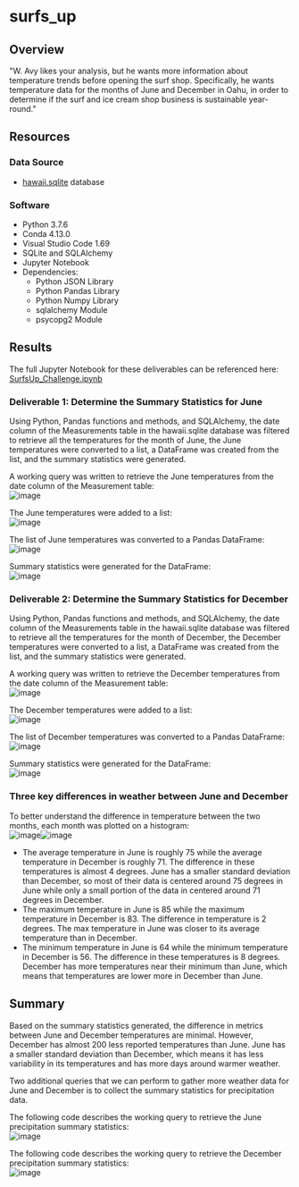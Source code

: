 # surfs_up

## Overview

"W. Avy likes your analysis, but he wants more information about temperature trends before opening the surf shop. Specifically, he wants temperature data for the months of June and December in Oahu, in order to determine if the surf and ice cream shop business is sustainable year-round."

## Resources
### Data Source 
- [hawaii.sqlite]() database

### Software
- Python 3.7.6
- Conda 4.13.0
- Visual Studio Code 1.69
- SQLite and SQLAlchemy
- Jupyter Notebook
- Dependencies:
  - Python JSON Library
  - Python Pandas Library
  - Python Numpy Library
  - sqlalchemy Module 
  - psycopg2 Module

## Results 
The full Jupyter Notebook for these deliverables can be referenced here: [SurfsUp_Challenge.ipynb]()

### Deliverable 1: Determine the Summary Statistics for June
Using Python, Pandas functions and methods, and SQLAlchemy, the date column of the Measurements table in the hawaii.sqlite database was filtered to retrieve all the temperatures for the month of June, the June temperatures were converted to a list, a DataFrame was created from the list, and the summary statistics were generated.

A working query was written to retrieve the June temperatures from the date column of the Measurement table:
<br /> ![image](https://user-images.githubusercontent.com/108038989/187010769-f6571ea5-9bb5-4612-b793-6e26986a47dc.png)

The June temperatures were added to a list: 
<br /> ![image](https://user-images.githubusercontent.com/108038989/187010778-9012fb8b-ace3-40c5-ad9c-3fecafe19bd7.png)

The list of June temperatures was converted to a Pandas DataFrame: 
<br /> ![image](https://user-images.githubusercontent.com/108038989/187010432-c486fd2d-2e54-44fa-b243-7d03987601cc.png)
 
Summary statistics were generated for the DataFrame: 
<br /> ![image](https://user-images.githubusercontent.com/108038989/187010464-4bfc3c80-48e9-4f36-87c9-dceaf343b928.png)

### Deliverable 2: Determine the Summary Statistics for December
Using Python, Pandas functions and methods, and SQLAlchemy, the date column of the Measurements table in the hawaii.sqlite database was filtered to retrieve all the temperatures for the month of December, the December temperatures were converted to a list, a DataFrame was created from the list, and the summary statistics were generated.

A working query was written to retrieve the December temperatures from the date column of the Measurement table: 
<br /> ![image](https://user-images.githubusercontent.com/108038989/187010929-d6956f7a-dfd3-4df6-96cf-cdcfb7902933.png)

The December temperatures were added to a list: 
<br /> ![image](https://user-images.githubusercontent.com/108038989/187010967-82d88eb4-7af8-4ff5-b6ca-09a8f0e36ad4.png)

The list of December temperatures was converted to a Pandas DataFrame: 
<br /> ![image](https://user-images.githubusercontent.com/108038989/187010980-db1c51cb-c412-40d8-aaeb-9cd4ece93e94.png)

Summary statistics were generated for the DataFrame:
<br /> ![image](https://user-images.githubusercontent.com/108038989/187010991-c38bae50-b2d3-48f8-95df-1706a34d7d34.png)

### Three key differences in weather between June and December
To better understand the difference in temperature between the two months, each month was plotted on a histogram:
<br /> ![image](https://user-images.githubusercontent.com/108038989/187011347-07cebeb5-4251-40d6-9c48-5c85e51e94e2.png)![image](https://user-images.githubusercontent.com/108038989/187011389-1351cb99-4a6e-4eca-93ff-51be04ed955f.png)

- The average temperature in June is roughly 75 while the average temperature in December is roughly 71. The difference in these temperatures is almost 4 degrees. June has a smaller standard deviation than December, so most of their data is centered around 75 degrees in June while only a small portion of the data in centered around 71 degrees in December. 
- The maximum temperature in June is 85 while the maximum temperature in December is 83. The difference in temperature is 2 degrees. The max temperature in June was closer to its average temperature than in December. 
- The minimum temperature in June is 64 while the minimum temperature in December is 56. The difference in these temperatures is 8 degrees. December has more temperatures near their minimum than June, which means that temperatures are lower more in December than June. 

## Summary
Based on the summary statistics generated, the difference in metrics between June and December temperatures are minimal. However, December has almost 200 less reported temperatures than June. June has a smaller standard deviation than December, which means it has less variability in its temperatures and has more days around warmer weather. 

Two additional queries that we can perform to gather more weather data for June and December is to collect the summary statistics for precipitation data.

The following code describes the working query to retrieve the June precipitation summary statistics:
<br /> ![image](https://user-images.githubusercontent.com/108038989/187013894-730d1647-9139-4b01-8923-0ec887e6f91e.png)

The following code describes the working query to retrieve the December precipitation summary statistics:
<br /> ![image](https://user-images.githubusercontent.com/108038989/187013927-4d4e0e53-7bd5-48a0-8122-f6bdf5dc41ca.png)
